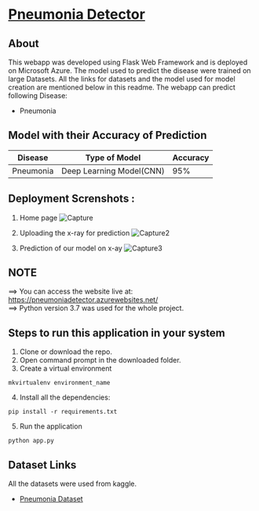 # [Pneumonia Detector](https://pneumoniadetector.azurewebsites.net)

## About

This webapp was developed using Flask Web Framework and is deployed on Microsoft Azure. The model used to predict the disease were trained on large Datasets. All the links for datasets and the model used for model creation are mentioned below in this readme. The webapp can predict following Disease:


- Pneumonia

## Model with their Accuracy of Prediction

| Disease        | Type of Model            | Accuracy |
| -------------- | ------------------------ | -------- |
| Pneumonia      | Deep Learning Model(CNN) | 95%      |


## Deployment Screnshots :
1. Home page
![Capture](https://user-images.githubusercontent.com/80303856/155894623-24371b54-0a62-452f-8867-8efa11732394.PNG)

2. Uploading the x-ray for prediction
![Capture2](https://user-images.githubusercontent.com/80303856/155896486-427de6fa-755a-45e3-a58d-481e8ab6b996.PNG)

3. Prediction of our model on x-ay
![Capture3](https://user-images.githubusercontent.com/80303856/155896511-2ce59279-9694-472e-9e2e-91b1a9fc25ba.PNG)

## NOTE

==> You can access the website live at: https://pneumoniadetector.azurewebsites.net/ <br>
==> Python version 3.7 was used for the whole project.<br>

## Steps to run this application in your system

1. Clone or download the repo.
2. Open command prompt in the downloaded folder.
3. Create a virtual environment

```
mkvirtualenv environment_name
```

4. Install all the dependencies:

```
pip install -r requirements.txt
```

5. Run the application

```
python app.py
```

## Dataset Links

All the datasets were used from kaggle.


- [Pneumonia Dataset](https://www.kaggle.com/paultimothymooney/chest-xray-pneumonia)
